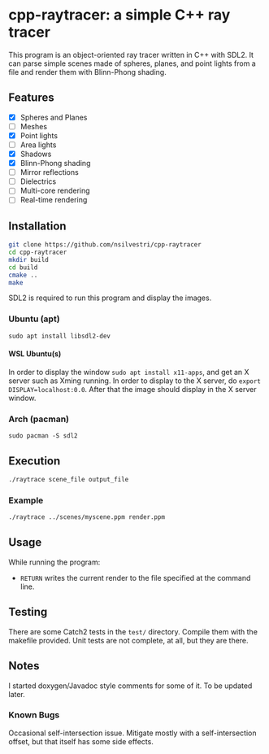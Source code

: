 # cpp-raytracer: a simple C++ ray tracer

This program is an object-oriented ray tracer written in C++ with SDL2. It can parse simple scenes made of spheres, planes, and point lights from a file and render them with Blinn-Phong shading.

## Features

- [x] Spheres and Planes
- [ ] Meshes
- [x] Point lights
- [ ] Area lights
- [x] Shadows
- [x] Blinn-Phong shading
- [ ] Mirror reflections
- [ ] Dielectrics
- [ ] Multi-core rendering
- [ ] Real-time rendering

## Installation

```bash
git clone https://github.com/nsilvestri/cpp-raytracer
cd cpp-raytracer
mkdir build
cd build
cmake ..
make
```

SDL2 is required to run this program and display the images.

### Ubuntu (apt)

`sudo apt install libsdl2-dev`

#### WSL Ubuntu(s)

In order to display the window `sudo apt install x11-apps`, and get an X server such as Xming running. In order to display to the X server, do `export DISPLAY=localhost:0.0`. After that the image should display in the X server window.

### Arch (pacman)

`sudo pacman -S sdl2`

## Execution

```bash
./raytrace scene_file output_file
```

### Example

```bash
./raytrace ../scenes/myscene.ppm render.ppm
```

## Usage

While running the program:

- `RETURN` writes the current render to the file specified at the command line.

## Testing

There are some Catch2 tests in the `test/` directory. Compile them with the makefile provided. Unit tests are not complete, at all, but they are there.

## Notes

I started doxygen/Javadoc style comments for some of it. To be updated later.

### Known Bugs

Occasional self-intersection issue. Mitigate mostly with a self-intersection offset, but that itself has some side effects.